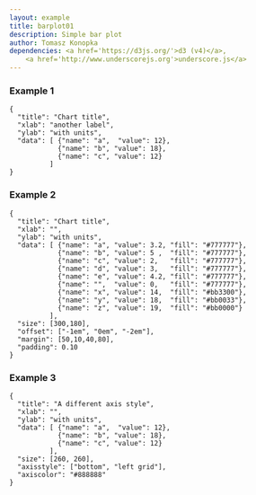 ```yaml
---
layout: example
title: barplot01
description: Simple bar plot
author: Tomasz Konopka
dependencies: <a href='https://d3js.org/'>d3 (v4)</a>,
    <a href='http://www.underscorejs.org'>underscore.js</a>
---
```


<script src="https://d3js.org/d3.v4.min.js"></script>



### Example 1

<pre class="example"><code class="makealive barplot01">{
  "title": "Chart title",
  "xlab": "another label",
  "ylab": "with units",
  "data": [ {"name": "a",  "value": 12}, 
            {"name": "b", "value": 18},
            {"name": "c", "value": 12}
          ]  
}
</code></pre>

### Example 2

<pre class="example"><code class="makealive barplot01">{
  "title": "Chart title",
  "xlab": "",
  "ylab": "with units",
  "data": [ {"name": "a", "value": 3.2, "fill": "#777777"}, 
            {"name": "b", "value": 5 ,  "fill": "#777777"},
            {"name": "c", "value": 2,   "fill": "#777777"},
            {"name": "d", "value": 3,   "fill": "#777777"},
            {"name": "e", "value": 4.2, "fill": "#777777"},
            {"name": "",  "value": 0,   "fill": "#777777"},
            {"name": "x", "value": 14,  "fill": "#bb3300"},
            {"name": "y", "value": 18,  "fill": "#bb0033"},
            {"name": "z", "value": 19,  "fill": "#bb0000"}
          ],
  "size": [300,180],
  "offset": ["-1em", "0em", "-2em"],
  "margin": [50,10,40,80],
  "padding": 0.10  
}
</code></pre>



### Example 3

<pre class="example"><code class="makealive barplot01">{
  "title": "A different axis style",
  "xlab": "",
  "ylab": "with units",
  "data": [ {"name": "a",  "value": 12}, 
            {"name": "b", "value": 18},
            {"name": "c", "value": 12}
          ],
  "size": [260, 260],
  "axisstyle": ["bottom", "left grid"],
  "axiscolor": "#888888"  
}
</code></pre>